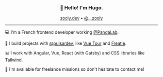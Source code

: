 
<h3 align="center">👋 Hello! I'm Hugo.</h3>
<p align="center">
  <a href="https://zooly.dev">zooly.dev</a> •
  <a href="https://twitter.com/__zooly">@__zooly</a>
</p>

---
💻 I'm a French frontend developer working [@PandaLab](https://github.com/PandaLab-SAS).

💫 I build projects with [@pulsardev](https://github.com/pulsardev), like [Vue Tour](https://github.com/pulsardev/vue-tour) and [Freatle](https://freatle.com/en).

📊 I work with Angular, Vue, React (with Gatsby) and CSS libraries like Tailwind.

💼 I'm available for freelance missions so don't hesitate to contact me! 
